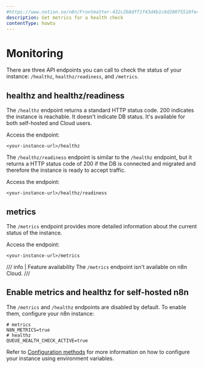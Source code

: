 ```yaml
---
#https://www.notion.so/n8n/Frontmatter-432c2b8dff1f43d4b1c8d20075510fe4
description: Get metrics for a health check
contentType: howto
---
```


# Monitoring

There are three API endpoints you can call to check the status of your instance: `/healthz`, `healthz/readiness`, and `/metrics`.

<!-- vale off -->
## healthz and healthz/readiness
<!-- vale on -->
The `/healthz` endpoint returns a standard HTTP status code. 200 indicates the instance is reachable. It doesn't indicate DB status. It's available for both self-hosted and Cloud users.

Access the endpoint:

```
<your-instance-url>/healthz
```

The `/healthz/readiness` endpoint is similar to the `/healthz` endpoint, but it returns a HTTP status code of 200 if the DB is connected and migrated and therefore the instance is ready to accept traffic.

Access the endpoint:

```
<your-instance-url>/healthz/readiness
```


## metrics

The `/metrics` endpoint provides more detailed information about the current status of the instance.

Access the endpoint:

```
<your-instance-url>/metrics
```

/// info | Feature availability
The `/metrics` endpoint isn't available on n8n Cloud.
///
<!-- vale off -->
## Enable metrics and healthz for self-hosted n8n
<!-- vale on -->
The `/metrics` and `/healthz` endpoints are disabled by default. To enable them, configure your n8n instance:

```shell
# metrics
N8N_METRICS=true
# healthz
QUEUE_HEALTH_CHECK_ACTIVE=true
```

Refer to [Configuration methods](/hosting/configuration/configuration-methods.md) for more information on how to configure your instance using environment variables.
